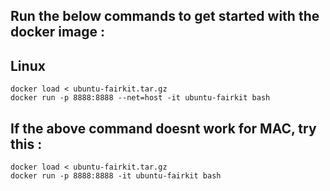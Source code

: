 ## Run the below commands to get started with the docker image :

## Linux
```
docker load < ubuntu-fairkit.tar.gz
docker run -p 8888:8888 --net=host -it ubuntu-fairkit bash
```

## If the above command doesnt work for MAC, try this :
```
docker load < ubuntu-fairkit.tar.gz
docker run -p 8888:8888 -it ubuntu-fairkit bash
```
